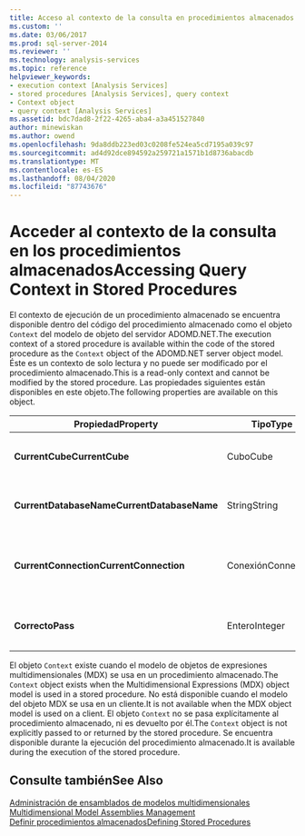 ```yaml
---
title: Acceso al contexto de la consulta en procedimientos almacenados | Microsoft Docs
ms.custom: ''
ms.date: 03/06/2017
ms.prod: sql-server-2014
ms.reviewer: ''
ms.technology: analysis-services
ms.topic: reference
helpviewer_keywords:
- execution context [Analysis Services]
- stored procedures [Analysis Services], query context
- Context object
- query context [Analysis Services]
ms.assetid: bdc7dad8-2f22-4265-aba4-a3a451527840
author: minewiskan
ms.author: owend
ms.openlocfilehash: 9da8ddb223ed03c0208fe524ea5cd7195a039c97
ms.sourcegitcommit: ad4d92dce894592a259721a1571b1d8736abacdb
ms.translationtype: MT
ms.contentlocale: es-ES
ms.lasthandoff: 08/04/2020
ms.locfileid: "87743676"
---
```

# <a name="accessing-query-context-in-stored-procedures"></a><span data-ttu-id="51bcb-102">Acceder al contexto de la consulta en los procedimientos almacenados</span><span class="sxs-lookup"><span data-stu-id="51bcb-102">Accessing Query Context in Stored Procedures</span></span>
  <span data-ttu-id="51bcb-103">El contexto de ejecución de un procedimiento almacenado se encuentra disponible dentro del código del procedimiento almacenado como el objeto `Context` del modelo de objeto del servidor ADOMD.NET.</span><span class="sxs-lookup"><span data-stu-id="51bcb-103">The execution context of a stored procedure is available within the code of the stored procedure as the `Context` object of the ADOMD.NET server object model.</span></span> <span data-ttu-id="51bcb-104">Éste es un contexto de solo lectura y no puede ser modificado por el procedimiento almacenado.</span><span class="sxs-lookup"><span data-stu-id="51bcb-104">This is a read-only context and cannot be modified by the stored procedure.</span></span> <span data-ttu-id="51bcb-105">Las propiedades siguientes están disponibles en este objeto.</span><span class="sxs-lookup"><span data-stu-id="51bcb-105">The following properties are available on this object.</span></span>  
  
|<span data-ttu-id="51bcb-106">Propiedad</span><span class="sxs-lookup"><span data-stu-id="51bcb-106">Property</span></span>|<span data-ttu-id="51bcb-107">Tipo</span><span class="sxs-lookup"><span data-stu-id="51bcb-107">Type</span></span>|<span data-ttu-id="51bcb-108">Descripción</span><span class="sxs-lookup"><span data-stu-id="51bcb-108">Description</span></span>|  
|--------------|----------|-----------------|  
|<span data-ttu-id="51bcb-109">**CurrentCube**</span><span class="sxs-lookup"><span data-stu-id="51bcb-109">**CurrentCube**</span></span>|<span data-ttu-id="51bcb-110">Cubo</span><span class="sxs-lookup"><span data-stu-id="51bcb-110">Cube</span></span>|<span data-ttu-id="51bcb-111">El cubo del contexto de consulta actual.</span><span class="sxs-lookup"><span data-stu-id="51bcb-111">The cube for the current query context.</span></span>|  
|<span data-ttu-id="51bcb-112">**CurrentDatabaseName**</span><span class="sxs-lookup"><span data-stu-id="51bcb-112">**CurrentDatabaseName**</span></span>|<span data-ttu-id="51bcb-113">String</span><span class="sxs-lookup"><span data-stu-id="51bcb-113">String</span></span>|<span data-ttu-id="51bcb-114">El identificador de la base de datos actual.</span><span class="sxs-lookup"><span data-stu-id="51bcb-114">The identifier of the current database.</span></span>|  
|<span data-ttu-id="51bcb-115">**CurrentConnection**</span><span class="sxs-lookup"><span data-stu-id="51bcb-115">**CurrentConnection**</span></span>|<span data-ttu-id="51bcb-116">Conexión</span><span class="sxs-lookup"><span data-stu-id="51bcb-116">Connection</span></span>|<span data-ttu-id="51bcb-117">Una referencia al objeto de conexión en el contexto actual.</span><span class="sxs-lookup"><span data-stu-id="51bcb-117">A reference to the connection object in the current context.</span></span>|  
|<span data-ttu-id="51bcb-118">**Correcto**</span><span class="sxs-lookup"><span data-stu-id="51bcb-118">**Pass**</span></span>|<span data-ttu-id="51bcb-119">Entero</span><span class="sxs-lookup"><span data-stu-id="51bcb-119">Integer</span></span>|<span data-ttu-id="51bcb-120">Número de paso del contexto actual.</span><span class="sxs-lookup"><span data-stu-id="51bcb-120">The pass number for the current context.</span></span>|  
  
 <span data-ttu-id="51bcb-121">El objeto `Context` existe cuando el modelo de objetos de expresiones multidimensionales (MDX) se usa en un procedimiento almacenado.</span><span class="sxs-lookup"><span data-stu-id="51bcb-121">The `Context` object exists when the Multidimensional Expressions (MDX) object model is used in a stored procedure.</span></span> <span data-ttu-id="51bcb-122">No está disponible cuando el modelo del objeto MDX se usa en un cliente.</span><span class="sxs-lookup"><span data-stu-id="51bcb-122">It is not available when the MDX object model is used on a client.</span></span> <span data-ttu-id="51bcb-123">El objeto `Context` no se pasa explícitamente al procedimiento almacenado, ni es devuelto por él.</span><span class="sxs-lookup"><span data-stu-id="51bcb-123">The `Context` object is not explicitly passed to or returned by the stored procedure.</span></span> <span data-ttu-id="51bcb-124">Se encuentra disponible durante la ejecución del procedimiento almacenado.</span><span class="sxs-lookup"><span data-stu-id="51bcb-124">It is available during the execution of the stored procedure.</span></span>  
  
## <a name="see-also"></a><span data-ttu-id="51bcb-125">Consulte también</span><span class="sxs-lookup"><span data-stu-id="51bcb-125">See Also</span></span>  
 <span data-ttu-id="51bcb-126">[Administración de ensamblados de modelos multidimensionales](../multidimensional-models/multidimensional-model-assemblies-management.md) </span><span class="sxs-lookup"><span data-stu-id="51bcb-126">[Multidimensional Model Assemblies Management](../multidimensional-models/multidimensional-model-assemblies-management.md) </span></span>  
 [<span data-ttu-id="51bcb-127">Definir procedimientos almacenados</span><span class="sxs-lookup"><span data-stu-id="51bcb-127">Defining Stored Procedures</span></span>](../multidimensional-models-extending-olap-stored-procedures/defining-stored-procedures.md)  
  
  
